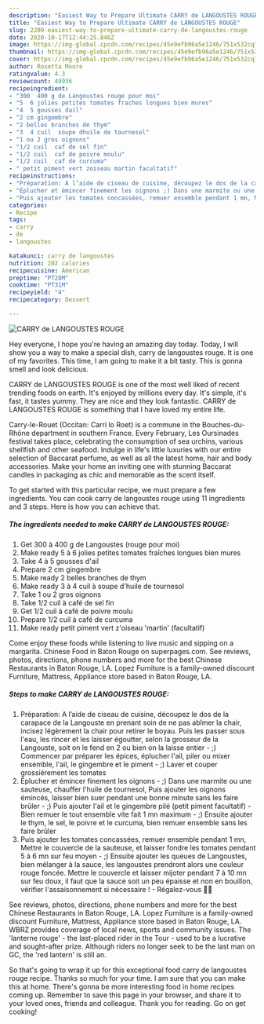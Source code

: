 ```yaml
---
description: "Easiest Way to Prepare Ultimate CARRY de LANGOUSTES ROUGE"
title: "Easiest Way to Prepare Ultimate CARRY de LANGOUSTES ROUGE"
slug: 2200-easiest-way-to-prepare-ultimate-carry-de-langoustes-rouge
date: 2020-10-17T12:44:25.846Z
image: https://img-global.cpcdn.com/recipes/45e9efb96a5e1246/751x532cq70/carry-de-langoustes-rouge-photo-principale-de-la-recette.jpg
thumbnail: https://img-global.cpcdn.com/recipes/45e9efb96a5e1246/751x532cq70/carry-de-langoustes-rouge-photo-principale-de-la-recette.jpg
cover: https://img-global.cpcdn.com/recipes/45e9efb96a5e1246/751x532cq70/carry-de-langoustes-rouge-photo-principale-de-la-recette.jpg
author: Rosetta Moore
ratingvalue: 4.3
reviewcount: 49936
recipeingredient:
- "300  400 g de Langoustes rouge pour moi"
- "5  6 jolies petites tomates fraches longues bien mures"
- "4  5 gousses dail"
- "2 cm gingembre"
- "2 belles branches de thym"
- "3  4 cuil  soupe dhuile de tournesol"
- "1 ou 2 gros oignons"
- "1/2 cuil  caf de sel fin"
- "1/2 cuil  caf de poivre moulu"
- "1/2 cuil  caf de curcuma"
- " petit piment vert zoiseau martin facultatif"
recipeinstructions:
- "Préparation: A l’aide de ciseau de cuisine, découpez le dos de la carapace de la Langouste en prenant soin de ne pas abîmer la chair, incisez légèrement la chair pour retirer le boyau. Puis les passer sous l&#39;eau, les rincer et les laisser égoutter, selon la grosseur de la Langouste, soit on le fend en 2 ou bien on la laisse entier ;) Commencer par préparer les épices, éplucher l&#39;ail, piler ou mixer ensemble, l&#39;ail, le gingembre et le piment ;) Laver et couper grossièrement les tomates"
- "Éplucher et émincer finement les oignons ;) Dans une marmite ou une sauteuse, chauffer l&#39;huile de tournesol, Puis ajouter les oignons émincés, laisser bien suer pendant une bonne minute sans les faire brûler ;) Puis ajouter l&#39;ail et le gingembre pilé (petit piment facultatif)  Bien remuer le tout ensemble vite fait 1 mn maximum ;) Ensuite ajouter le thym, le sel, le poivre et le curcuma, bien remuer ensemble sans les faire brûler"
- "Puis ajouter les tomates concassées, remuer ensemble pendant 1 mn, Mettre le couvercle de la sauteuse, et laisser fondre les tomates pendant 5 à 6 mn sur feu moyen ;) Ensuite ajouter les queues de Langoustes, bien mélanger à la sauce, les langoustes prendront alors une couleur rouge foncée. Mettre le couvercle et laisser mijoter pendant 7 à 10 mn sur feu doux, il faut que la sauce soit un peu épaisse et non en bouillon, vérifier l&#39;assaisonnement si nécessaire !  Régalez-vous 🦐🦐"
categories:
- Recipe
tags:
- carry
- de
- langoustes

katakunci: carry de langoustes 
nutrition: 202 calories
recipecuisine: American
preptime: "PT28M"
cooktime: "PT31M"
recipeyield: "4"
recipecategory: Dessert

---
```



![CARRY de LANGOUSTES ROUGE](https://img-global.cpcdn.com/recipes/45e9efb96a5e1246/751x532cq70/carry-de-langoustes-rouge-photo-principale-de-la-recette.jpg)

Hey everyone, I hope you're having an amazing day today. Today, I will show you a way to make a special dish, carry de langoustes rouge. It is one of my favorites. This time, I am going to make it a bit tasty. This is gonna smell and look delicious.

CARRY de LANGOUSTES ROUGE is one of the most well liked of recent trending foods on earth. It's enjoyed by millions every day. It's simple, it's fast, it tastes yummy. They are nice and they look fantastic. CARRY de LANGOUSTES ROUGE is something that I have loved my entire life.

Carry-le-Rouet (Occitan: Carri lo Roet) is a commune in the Bouches-du-Rhône department in southern France. Every February, Les Oursinades festival takes place, celebrating the consumption of sea urchins, various shellfish and other seafood. Indulge in life&#39;s little luxuries with our entire selection of Baccarat perfume, as well as all the latest home, hair and body accessories. Make your home an inviting one with stunning Baccarat candles in packaging as chic and memorable as the scent itself.


To get started with this particular recipe, we must prepare a few ingredients. You can cook carry de langoustes rouge using 11 ingredients and 3 steps. Here is how you can achieve that.

<!--inarticleads1-->

##### The ingredients needed to make CARRY de LANGOUSTES ROUGE:

1. Get 300 à 400 g de Langoustes (rouge pour moi)
1. Make ready 5 à 6 jolies petites tomates fraîches longues bien mures
1. Take 4 à 5 gousses d&#39;ail
1. Prepare 2 cm gingembre
1. Make ready 2 belles branches de thym
1. Make ready 3 à 4 cuil à soupe d&#39;huile de tournesol
1. Take 1 ou 2 gros oignons
1. Take 1/2 cuil à café de sel fin
1. Get 1/2 cuil à café de poivre moulu
1. Prepare 1/2 cuil à café de curcuma
1. Make ready  petit piment vert z&#39;oiseau &#39;martin&#39; (facultatif)


Come enjoy these foods while listening to live music and sipping on a margarita. Chinese Food in Baton Rouge on superpages.com. See reviews, photos, directions, phone numbers and more for the best Chinese Restaurants in Baton Rouge, LA. Lopez Furniture is a family-owned discount Furniture, Mattress, Appliance store based in Baton Rouge, LA. 

<!--inarticleads2-->

##### Steps to make CARRY de LANGOUSTES ROUGE:

1. Préparation: A l’aide de ciseau de cuisine, découpez le dos de la carapace de la Langouste en prenant soin de ne pas abîmer la chair, incisez légèrement la chair pour retirer le boyau. Puis les passer sous l&#39;eau, les rincer et les laisser égoutter, selon la grosseur de la Langouste, soit on le fend en 2 ou bien on la laisse entier - ;) Commencer par préparer les épices, éplucher l&#39;ail, piler ou mixer ensemble, l&#39;ail, le gingembre et le piment - ;) Laver et couper grossièrement les tomates
1. Éplucher et émincer finement les oignons - ;) Dans une marmite ou une sauteuse, chauffer l&#39;huile de tournesol, Puis ajouter les oignons émincés, laisser bien suer pendant une bonne minute sans les faire brûler - ;) Puis ajouter l&#39;ail et le gingembre pilé (petit piment facultatif)  - Bien remuer le tout ensemble vite fait 1 mn maximum - ;) Ensuite ajouter le thym, le sel, le poivre et le curcuma, bien remuer ensemble sans les faire brûler
1. Puis ajouter les tomates concassées, remuer ensemble pendant 1 mn, Mettre le couvercle de la sauteuse, et laisser fondre les tomates pendant 5 à 6 mn sur feu moyen - ;) Ensuite ajouter les queues de Langoustes, bien mélanger à la sauce, les langoustes prendront alors une couleur rouge foncée. Mettre le couvercle et laisser mijoter pendant 7 à 10 mn sur feu doux, il faut que la sauce soit un peu épaisse et non en bouillon, vérifier l&#39;assaisonnement si nécessaire !  - Régalez-vous 🦐🦐


See reviews, photos, directions, phone numbers and more for the best Chinese Restaurants in Baton Rouge, LA. Lopez Furniture is a family-owned discount Furniture, Mattress, Appliance store based in Baton Rouge, LA. WBRZ provides coverage of local news, sports and community issues. The &#39;lanterne rouge&#39; - the last-placed rider in the Tour - used to be a lucrative and sought-after prize. Although riders no longer seek to be the last man on GC, the &#39;red lantern&#39; is still an. 

So that's going to wrap it up for this exceptional food carry de langoustes rouge recipe. Thanks so much for your time. I am sure that you can make this at home. There's gonna be more interesting food in home recipes coming up. Remember to save this page in your browser, and share it to your loved ones, friends and colleague. Thank you for reading. Go on get cooking!
